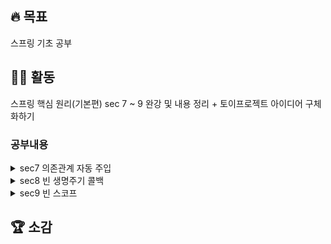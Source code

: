 ## 🔥 목표 
  스프링 기초 공부
## 👩‍💻 활동
  스프링 핵심 원리(기본편) sec 7 ~ 9 완강 및 내용 정리 + 토이프로젝트 아이디어 구체화하기
  
  ### 공부내용
  <details>
  <summary>sec7 의존관계 자동 주입</summary>

  </details>
  
  <details>
  <summary>sec8 빈 생명주기 콜백</summary>

  </details>
  
  <details>
  <summary>sec9 빈 스코프</summary>

	  
  </details>
  
## 🏆 소감 
